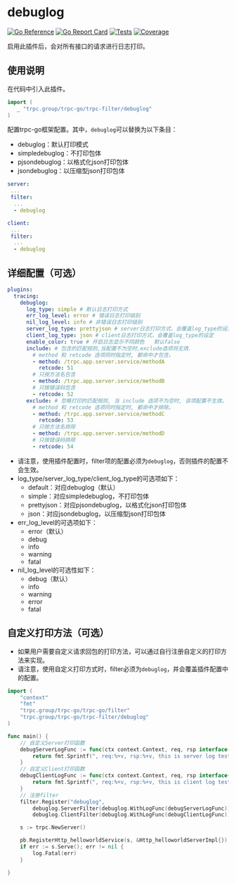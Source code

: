 # debuglog

[![Go Reference](https://pkg.go.dev/badge/trpc.group/trpc-go/trpc-filter/debuglog.svg)](https://pkg.go.dev/trpc.group/trpc-go/trpc-filter/debuglog)
[![Go Report Card](https://goreportcard.com/badge/trpc.group/trpc-go/trpc-filter/debuglog)](https://goreportcard.com/report/trpc.group/trpc-go/trpc-filter/debuglog)
[![Tests](https://github.com/trpc-ecosystem/go-filter/actions/workflows/debuglog.yml/badge.svg)](https://github.com/trpc-ecosystem/go-filter/actions/workflows/debuglog.yml)
[![Coverage](https://codecov.io/gh/trpc-ecosystem/go-filter/branch/main/graph/badge.svg?flag=debuglog&precision=2)](https://app.codecov.io/gh/trpc-ecosystem/go-filter/tree/main/debuglog)

启用此插件后，会对所有接口的请求进行日志打印。

## 使用说明

在代码中引入此插件。

```go
import (
   _ "trpc.group/trpc-go/trpc-filter/debuglog"
)
```

配置trpc-go框架配置。其中，`debuglog`可以替换为以下条目：
- debuglog：默认打印模式
- simpledebuglog：不打印包体
- pjsondebuglog：以格式化json打印包体
- jsondebuglog：以压缩型json打印包体

```yaml
server:
 ...
 filter:
  ...
  - debuglog

client:
 ...
 filter:
  ...
  - debuglog
```

## 详细配置（可选）

```yaml
plugins:
  tracing:
    debuglog:
      log_type: simple # 默认日志打印方式
      err_log_level: error # 错误日志打印级别
      nil_log_level: info # 非错误日志打印级别
      server_log_type: prettyjson # server日志打印方式，会覆盖log_type的设定
      client_log_type: json # client日志打印方式，会覆盖log_type的设定
      enable_color: true # 开启日志显示不同颜色   默认false
      include: # 包含的匹配规则,当配置不为空时,exclude选项将无效.
        # method 和 retcode 选项同时指定时, 都命中才包含。
        - method: /trpc.app.server.service/methodA 
          retcode: 51
        # 只按方法名包含
        - method: /trpc.app.server.service/methodB
        # 只按错误码包含
        - retcode: 52
      exclude: # 忽略打印的匹配规则, 当 include 选项不为空时, 该项配置不生效。
        # method 和 retcode 选项同时指定时, 都命中才排除。
        - method: /trpc.app.server.service/methodC
          retcode: 53
        # 只按方法名排除
        - method: /trpc.app.server.service/methodD
        # 只按错误码排除
        - retcode: 54
```

- 请注意，使用插件配置时，filter项的配置必须为`debuglog`，否则插件的配置不会生效。
- log_type/server_log_type/client_log_type的可选项如下：
  - default：对应debuglog（默认）
  - simple：对应simpledebuglog，不打印包体
  - prettyjson：对应pjsondebuglog，以格式化json打印包体
  - json：对应jsondebuglog，以压缩型json打印包体
- err_log_level的可选项如下：
  - error（默认）
  - debug
  - info
  - warning
  - fatal
- nil_log_level的可选性如下：
  - debug（默认）
  - info
  - warning
  - error
  - fatal

## 自定义打印方法（可选）

- 如果用户需要自定义请求回包的打印方法，可以通过自行注册自定义的打印方法来实现。
- 请注意，使用自定义打印方式时，filter必须为`debuglog`，并会覆盖插件配置中的配置。

```go
import (
	"context"
	"fmt"
	"trpc.group/trpc-go/trpc-go/filter"
	"trpc.group/trpc-go/trpc-filter/debuglog"
)

func main() {
	// 自定义Server打印函数
	debugServerLogFunc := func(ctx context.Context, req, rsp interface{}) string {
		return fmt.Sprintf(", req:%+v, rsp:%+v, this is server log test", req, rsp)
	}
	// 自定义Client打印函数
	debugClientLogFunc := func(ctx context.Context, req, rsp interface{}) string {
		return fmt.Sprintf(", req:%+v, rsp:%+v, this is client log test", req, rsp)
	}
	// 注册filter
	filter.Register("debuglog",
		debuglog.ServerFilter(debuglog.WithLogFunc(debugServerLogFunc)),
		debuglog.ClientFilter(debuglog.WithLogFunc(debugClientLogFunc)))

	s := trpc.NewServer()

	pb.RegisterHttp_helloworldService(s, &Http_helloworldServerImpl{})
	if err := s.Serve(); err != nil {
		log.Fatal(err)
	}

}
```
